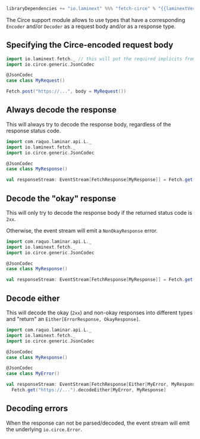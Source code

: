 ```scala
libraryDependencies += "io.laminext" %%% "fetch-circe" % "{{laminextVersion}}"
```

The Circe support module allows to use types that have a corresponding `Encoder` and/or `Decoder` as a request body and/or 
as a response type.

## Specifying the Circe-encoded request body

```scala
import io.laminext.fetch._ // this will put the required implicits from the fetch-circe module into the scope 
import io.circe.generic.JsonCodec

@JsonCodec
case class MyRequest()

Fetch.post("https://...", body = MyRequest())
```

## Always decode the response

This will always try to decode the response body, regardless of the response status code.

```scala
import com.raquo.laminar.api.L._
import io.laminext.fetch._
import io.circe.generic.JsonCodec

@JsonCodec
case class MyResponse()

val responseStream: EventStream[FetchResponse[MyResponse]] = Fetch.get("https://...").decode[MyResponse]
```

## Decode the "okay" response

This will only try to decode the response body if the returned status code is `2xx`.

Otherwise, the event stream will emit a `NonOkayResponse` error. 

```scala
import com.raquo.laminar.api.L._
import io.laminext.fetch._
import io.circe.generic.JsonCodec

@JsonCodec
case class MyResponse()

val responseStream: EventStream[FetchResponse[MyResponse]] = Fetch.get("https://...").decodeOkay[MyResponse]
```

## Decode either

This will decode the okay (`2xx`) and non-okay responses into different types and "return" an `Either[ErrorResponse, OkayResponse]`.

```scala
import com.raquo.laminar.api.L._
import io.laminext.fetch._
import io.circe.generic.JsonCodec

@JsonCodec
case class MyResponse()

@JsonCodec
case class MyError()

val responseStream: EventStream[FetchResponse[Either[MyError, MyResponse]]] =
  Fetch.get("https://...").decodeEither[MyError, MyResponse]
```

## Decoding errors

When the response can not be parsed/decoded, the event stream will emit the underlying `io.circe.Error`.  
